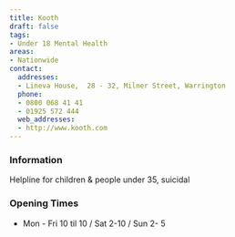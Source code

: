 ```yaml
---
title: Kooth
draft: false
tags:
- Under 18 Mental Health
areas:
- Nationwide
contact:
  addresses:
  - Lineva House,  28 - 32, Milner Street, Warrington
  phone:
  - 0800 068 41 41
  - 01925 572 444
  web_addresses:
  - http://www.kooth.com
---
```


### Information
Helpline for children & people under 35, suicidal

### Opening Times
* Mon - Fri 10 til 10 / Sat 2-10 / Sun 2- 5

